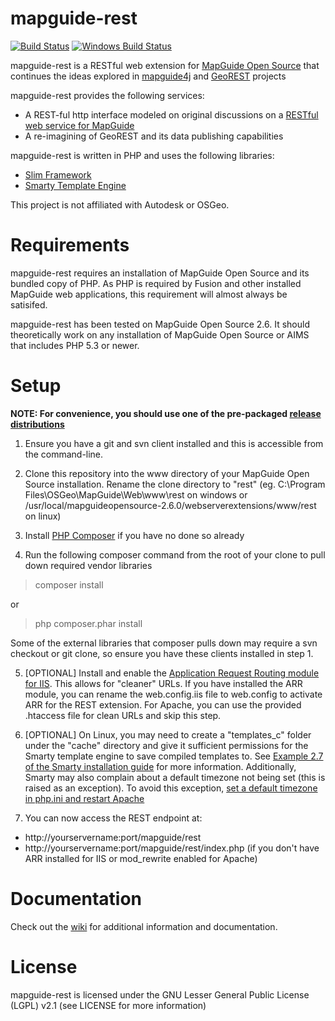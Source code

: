 mapguide-rest
=============

[![Build Status](https://travis-ci.org/jumpinjackie/mapguide-rest.svg)](https://travis-ci.org/jumpinjackie/mapguide-rest)
[![Windows Build Status](https://ci.appveyor.com/api/projects/status/trt32l1n4p20uwvp/branch/master?svg=true)](https://ci.appveyor.com/project/jumpinjackie/mapguide-rest)

mapguide-rest is a RESTful web extension for [MapGuide Open Source](http://mapguide.osgeo.org) that continues the ideas explored in [mapguide4j](https://github.com/jumpinjackie/mapguide4j) and [GeoREST](https://code.google.com/p/georest/) projects

mapguide-rest provides the following services:

 - A REST-ful http interface modeled on original discussions on a [RESTful web service for MapGuide](http://trac.osgeo.org/mapguide/wiki/Future/RESTfulWebServices)
 - A re-imagining of GeoREST and its data publishing capabilities

mapguide-rest is written in PHP and uses the following libraries:

 - [Slim Framework](http://www.slimframework.com/)
 - [Smarty Template Engine](http://www.smarty.net)

This project is not affiliated with Autodesk or OSGeo.

Requirements
============

mapguide-rest requires an installation of MapGuide Open Source and its bundled copy of PHP. As PHP is required by Fusion and other installed MapGuide web applications, this requirement will almost always be satisifed.

mapguide-rest has been tested on MapGuide Open Source 2.6. It should theoretically work on any installation of MapGuide Open Source or AIMS that includes PHP 5.3 or newer.

Setup
=====

**NOTE: For convenience, you should use one of the pre-packaged [release distributions](https://github.com/jumpinjackie/mapguide-rest/releases)**

 1. Ensure you have a git and svn client installed and this is accessible from the command-line.

 2. Clone this repository into the www directory of your MapGuide Open Source installation. Rename the clone directory to "rest" (eg. C:\Program Files\OSGeo\MapGuide\Web\www\rest on windows or /usr/local/mapguideopensource-2.6.0/webserverextensions/www/rest on linux)

 3. Install [PHP Composer](https://getcomposer.org/) if you have no done so already

 4. Run the following composer command from the root of your clone to pull down required vendor libraries
 > composer install
 
 or
 
 > php composer.phar install

 Some of the external libraries that composer pulls down may require a svn checkout or git clone, so ensure you have these clients installed in step 1.

 5. [OPTIONAL] Install and enable the [Application Request Routing module for IIS](http://www.iis.net/downloads/microsoft/application-request-routing). This allows for "cleaner" URLs. If you have installed the ARR module, you can rename the web.config.iis file to web.config to activate ARR for the REST extension. For Apache, you can use the provided .htaccess file for clean URLs and skip this step.

 6. [OPTIONAL] On Linux, you may need to create a "templates_c" folder under the "cache" directory and give it sufficient permissions for the Smarty template engine to save compiled templates to. See [Example 2.7 of the Smarty installation guide](http://www.smarty.net/docsv2/en/installing.smarty.basic.tpl) for more information. Additionally, Smarty may also complain about a default timezone not being set (this is raised as an exception). To avoid this exception, [set a default timezone in php.ini and restart Apache](http://au2.php.net/manual/en/datetime.configuration.php#ini.date.timezone)

 7. You can now access the REST endpoint at:
 
  - http://yourservername:port/mapguide/rest
  - http://yourservername:port/mapguide/rest/index.php (if you don't have ARR installed for IIS or mod_rewrite enabled for Apache)

Documentation
=============

Check out the [wiki](https://github.com/jumpinjackie/mapguide-rest/wiki) for additional information and documentation.

License
=======

mapguide-rest is licensed under the GNU Lesser General Public License (LGPL) v2.1 (see LICENSE for more information)
